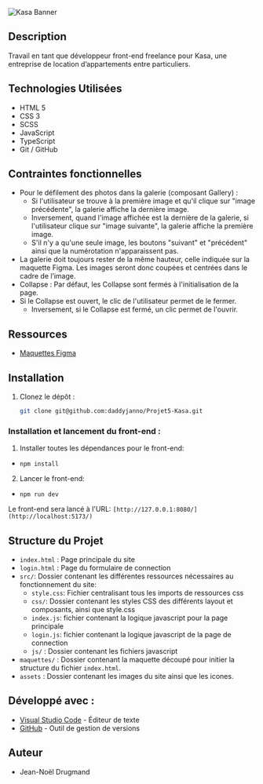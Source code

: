 ![Kasa Banner](https://user.oc-static.com/upload/2023/04/03/1680512368252_Kasa%20logo.png)

## Description

Travail en tant que développeur front-end freelance pour Kasa, une entreprise de location d’appartements entre particuliers.

## Technologies Utilisées

-   HTML 5
-   CSS 3
-   SCSS
-   JavaScript
-   TypeScript
-   Git / GitHub

## Contraintes fonctionnelles

- Pour le défilement des photos dans la galerie (composant Gallery) :
    - Si l'utilisateur se trouve à la première image et qu'il clique sur "image précédente", la galerie affiche la dernière image.
    - Inversement, quand l'image affichée est la dernière de la galerie, si l'utilisateur clique sur "image suivante", la galerie affiche la première image.
    - S'il n'y a qu'une seule image, les boutons "suivant" et "précédent" ainsi que la numérotation n'apparaissent pas.
- La galerie doit toujours rester de la même hauteur, celle indiquée sur la maquette Figma. Les images seront donc coupées et centrées dans le cadre de l’image.
- Collapse : Par défaut, les Collapse sont fermés à l'initialisation de la page.
- Si le Collapse est ouvert, le clic de l'utilisateur permet de le fermer.
    - Inversement, si le Collapse est fermé, un clic permet de l'ouvrir.

## Ressources

-   [Maquettes Figma](https://www.figma.com/design/2BZEoBhyxt5IwZgRn0wGsL/Kasa_FR?node-id=0-1&p=f&t=75iiPNeBrmFlPMoF-0)

## Installation

1. Clonez le dépôt :

    ```bash
    git clone git@github.com:daddyjanno/Projet5-Kasa.git
    ```


### Installation et lancement du front-end :

1. Installer toutes les dépendances pour le front-end:

-   `npm install`

2. Lancer le front-end:

-   `npm run dev`

Le front-end sera lancé à l'URL:
`[http://127.0.0.1:8080/](http://localhost:5173/)`

## Structure du Projet

-   `index.html` : Page principale du site
-   `login.html` : Page du formulaire de connection
-   `src/`: Dossier contenant les différentes ressources nécessaires au fonctionnement du site:
    -   `style.css`: Fichier centralisant tous les imports de ressources css
    -   `css/`: Dossier contenant les styles CSS des différents layout et composants, ainsi que style.css
    -   `index.js`: fichier contenant la logique javascript pour la page principale
    -   `login.js`: fichier contenant la logique javascript de la page de connection
    -   `js/` : Dossier contenant les fichiers javascript
-   `maquettes/` : Dossier contenant la maquette découpé pour initier la structure du fichier `index.html`.
-   `assets` : Dossier contenant les images du site ainsi que les icones.

## Développé avec :

-   [Visual Studio Code](https://code.visualstudio.com/) - Éditeur de texte
-   [GitHub](https://github.com/) - Outil de gestion de versions


## Auteur

-   Jean-Noël Drugmand
